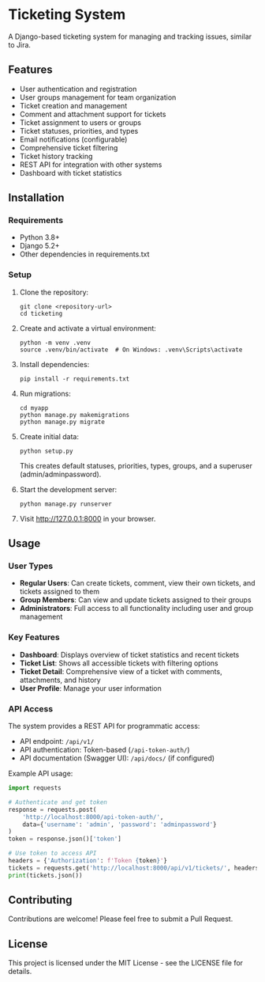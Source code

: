 # Ticketing System

A Django-based ticketing system for managing and tracking issues, similar to Jira.

## Features

- User authentication and registration
- User groups management for team organization
- Ticket creation and management
- Comment and attachment support for tickets
- Ticket assignment to users or groups
- Ticket statuses, priorities, and types
- Email notifications (configurable)
- Comprehensive ticket filtering
- Ticket history tracking
- REST API for integration with other systems
- Dashboard with ticket statistics

## Installation

### Requirements

- Python 3.8+
- Django 5.2+
- Other dependencies in requirements.txt

### Setup

1. Clone the repository:
   ```
   git clone <repository-url>
   cd ticketing
   ```

2. Create and activate a virtual environment:
   ```
   python -m venv .venv
   source .venv/bin/activate  # On Windows: .venv\Scripts\activate
   ```

3. Install dependencies:
   ```
   pip install -r requirements.txt
   ```

4. Run migrations:
   ```
   cd myapp
   python manage.py makemigrations
   python manage.py migrate
   ```

5. Create initial data:
   ```
   python setup.py
   ```
   This creates default statuses, priorities, types, groups, and a superuser (admin/adminpassword).

6. Start the development server:
   ```
   python manage.py runserver
   ```

7. Visit http://127.0.0.1:8000 in your browser.

## Usage

### User Types

- **Regular Users**: Can create tickets, comment, view their own tickets, and tickets assigned to them
- **Group Members**: Can view and update tickets assigned to their groups
- **Administrators**: Full access to all functionality including user and group management

### Key Features

- **Dashboard**: Displays overview of ticket statistics and recent tickets
- **Ticket List**: Shows all accessible tickets with filtering options
- **Ticket Detail**: Comprehensive view of a ticket with comments, attachments, and history
- **User Profile**: Manage your user information

### API Access

The system provides a REST API for programmatic access:

- API endpoint: `/api/v1/`
- API authentication: Token-based (`/api-token-auth/`)
- API documentation (Swagger UI): `/api/docs/` (if configured)

Example API usage:
```python
import requests

# Authenticate and get token
response = requests.post(
    'http://localhost:8000/api-token-auth/',
    data={'username': 'admin', 'password': 'adminpassword'}
)
token = response.json()['token']

# Use token to access API
headers = {'Authorization': f'Token {token}'}
tickets = requests.get('http://localhost:8000/api/v1/tickets/', headers=headers)
print(tickets.json())
```

## Contributing

Contributions are welcome! Please feel free to submit a Pull Request.

## License

This project is licensed under the MIT License - see the LICENSE file for details.
